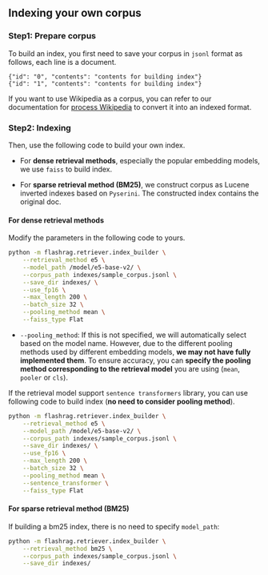 ## Indexing your own corpus


### Step1: Prepare corpus
To build an index, you first need to save your corpus in `jsonl` format as follows, each line is a document.  

```jsonl
{"id": "0", "contents": "contents for building index"}
{"id": "1", "contents": "contents for building index"}
```

If you want to use Wikipedia as a corpus, you can refer to our documentation for [process Wikipedia](./process-wiki.md) to convert it into an indexed format.


### Step2: Indexing

Then, use the following code to build your own index.


* For **dense retrieval methods**, especially the popular embedding models, we use `faiss` to build index. 

* For **sparse retrieval method (BM25)**, we construct corpus as Lucene inverted indexes based on `Pyserini`. The constructed index contains the original doc.


#### For dense retrieval methods

Modify the parameters in the following code to yours.

```bash
python -m flashrag.retriever.index_builder \
    --retrieval_method e5 \
    --model_path /model/e5-base-v2/ \
    --corpus_path indexes/sample_corpus.jsonl \
    --save_dir indexes/ \
    --use_fp16 \
    --max_length 200 \
    --batch_size 32 \
    --pooling_method mean \
    --faiss_type Flat 
```

* ```--pooling_method```: If this is not specified, we will automatically select based on the model name. However, due to the different pooling methods used by different embedding models, **we may not have fully implemented them**. To ensure accuracy, you can **specify the pooling method corresponding to the retrieval model** you are using (`mean`, `pooler` or `cls`).


If the retrieval model support `sentence transformers` library, you can use following code to build index (**no need to consider pooling method**).

```bash
python -m flashrag.retriever.index_builder \
    --retrieval_method e5 \
    --model_path /model/e5-base-v2/ \
    --corpus_path indexes/sample_corpus.jsonl \
    --save_dir indexes/ \
    --use_fp16 \
    --max_length 200 \
    --batch_size 32 \
    --pooling_method mean \
    --sentence_transformer \
    --faiss_type Flat 
```




#### For sparse retrieval method (BM25)

If building a bm25 index, there is no need to specify `model_path`:
```bash
python -m flashrag.retriever.index_builder \
    --retrieval_method bm25 \
    --corpus_path indexes/sample_corpus.jsonl \
    --save_dir indexes/ 
```




